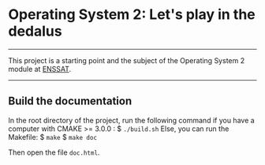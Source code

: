 # Operating System 2: Let's play in the dedalus

---

This project is a starting point and the subject of the Operating System 2 module at [ENSSAT][].

---

## Build the documentation

In the root directory of the project, run the following command if you have a computer with CMAKE >= 3.0.0 :
  $ `./build.sh`
Else, you can run the Makefile:
  $ `make`
  $  `make doc`

Then open the file `doc.html`.

[ENSSAT]: http://www.enssat.fr